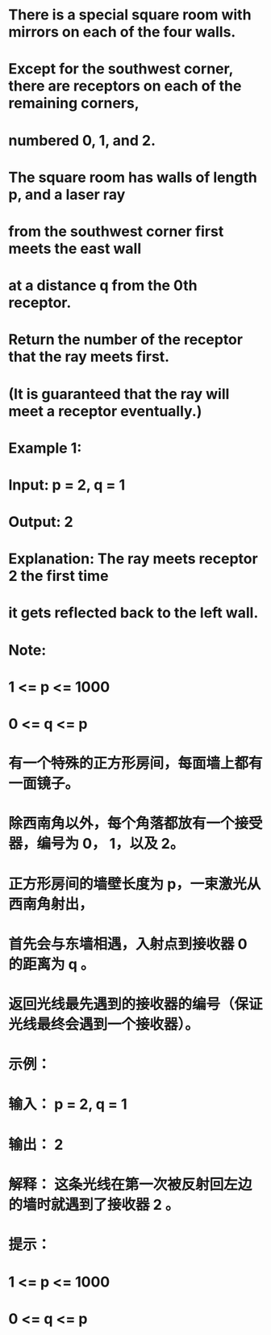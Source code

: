 # There is a special square room with mirrors on each of the four walls.  
# Except for the southwest corner, there are receptors on each of the remaining corners, 
# numbered 0, 1, and 2.
# The square room has walls of length p, and a laser ray 
# from the southwest corner first meets the east wall 
# at a distance q from the 0th receptor.
# Return the number of the receptor that the ray meets first.  
# (It is guaranteed that the ray will meet a receptor eventually.)
# Example 1:
# Input: p = 2, q = 1
# Output: 2
# Explanation: The ray meets receptor 2 the first time 
# it gets reflected back to the left wall.
# Note:
# 1 <= p <= 1000
# 0 <= q <= p

# 有一个特殊的正方形房间，每面墙上都有一面镜子。
# 除西南角以外，每个角落都放有一个接受器，编号为 0， 1，以及 2。
# 正方形房间的墙壁长度为 p，一束激光从西南角射出，
# 首先会与东墙相遇，入射点到接收器 0 的距离为 q 。
# 返回光线最先遇到的接收器的编号（保证光线最终会遇到一个接收器）。
# 示例：
# 输入： p = 2, q = 1
# 输出： 2
# 解释： 这条光线在第一次被反射回左边的墙时就遇到了接收器 2 。
# 提示：
# 1 <= p <= 1000
# 0 <= q <= p